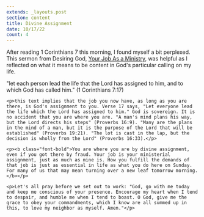 ```yaml
---
extends: _layouts.post
section: content
title: Divine Assignment
date: 10/17/22
count: 4
---
```


After reading 1 Corinthians 7 this morning, I found myself a bit perplexed. This sermon from Desiring God, <a href="https://www.desiringgod.org/messages/your-job-as-ministry" class="text-yellow-500">Your Job As a Ministry</a>, was helpful as I reflected on what it means to be content in God's particular calling on my life.

<x-blockquote class="font-mono" cite="https://www.desiringgod.org/messages/your-job-as-ministry" caption="John Piper | Your Job As A Ministry">
    "let each person lead the life that the Lord has assigned to him, and to which God has called him." (1 Corinthians 7:17)

    <p>this text implies that the job you now have, as long as you are there, is God's assignment to you. Verse 17 says, "Let everyone lead the life which the Lord has assigned to him." God is sovereign. It is no accident that you are where you are. "A man's mind plans his way, but the Lord directs his steps" (Proverbs 16:9). "Many are the plans in the mind of a man, but it is the purpose of the Lord that will be established" (Proverbs 19:21). "The lot is cast in the lap, but the decision is wholly from the Lord" (Proverbs 16:33).</p>

    <p><b class="font-bold">You are where you are by divine assignment, even if you got there by fraud. Your job is your ministerial assignment, just as much as mine is. How you fulfill the demands of that job is just as essential in life as what you do here on Sunday. For many of us that may mean turning over a new leaf tomorrow morning.</b></p>

    <p>Let's all pray before we set out to work: "God, go with me today and keep me conscious of your presence. Encourage my heart when I tend to despair, and humble me when I tend to boast. O God, give me the grace to obey your commandments, which I know are all summed up in this, to love my neighbor as myself. Amen."</p>
</x-blockquote>
